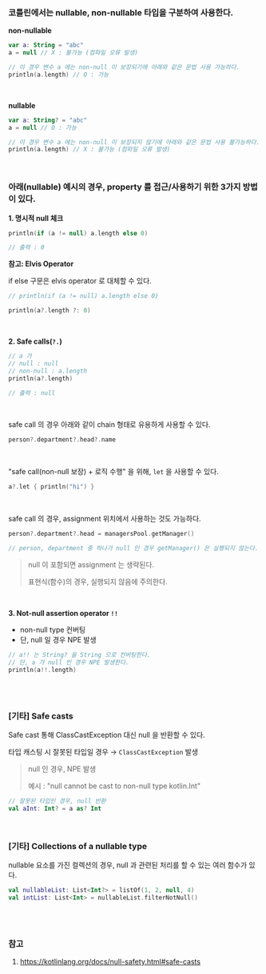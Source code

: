 ### 코틀린에서는 nullable, non-nullable 타입을 구분하여 사용한다.

**non-nullable**

```kotlin
var a: String = "abc"
a = null // X : 불가능 (컴파일 오류 발생)

// 이 경우 변수 a 에는 non-null 이 보장되기에 아래와 같은 문법 사용 가능하다.
println(a.length) // O : 가능
```

<br>

**nullable**

```kotlin
var a: String? = "abc"
a = null // O : 가능

// 이 경우 변수 a 에는 non-null 이 보장되지 않기에 아래와 같은 문법 사용 불가능하다.
println(a.length) // X : 불가능 (컴파일 오류 발생)
```

<br>

### 아래(nullable) 예시의 경우, property 를 접근/사용하기 위한 3가지 방법이 있다.

**1. 명시적 null 체크**

```kotlin
println(if (a != null) a.length else 0) 

// 출력 : 0
```

**참고: Elvis Operator**

if else 구문은 elvis operator 로 대체할 수 있다.

```kotlin
// println(if (a != null) a.length else 0) 

println(a?.length ?: 0)
```

<br>

**2. Safe calls(`?.`)**

```kotlin
// a 가 
// null : null
// non-null : a.length
println(a?.length)

// 출력 : null
```

<br>

safe call 의 경우 아래와 같이 chain 형태로 유용하게 사용할 수 있다.

```kotlin
person?.department?.head?.name
```

<br>

"safe call(non-null 보장) + 로직 수행" 을 위해, `let` 을 사용할 수 있다.

```kotlin
a?.let { println("hi") }
```

<br>

safe call 의 경우, assignment 위치에서 사용하는 것도 가능하다.

```kotlin
person?.department?.head = managersPool.getManager() 

// person, department 중 하나가 null 인 경우 getManager() 은 실행되지 않는다.
```

> null 이 포함되면 assignment 는 생략된다.
> 
> 표현식(함수)의 경우, 실행되지 않음에 주의한다.

<br>

**3. Not-null assertion operator `!!`**

- non-null type 컨버팅
- 단, null 일 경우 NPE 발생

```kotlin
// a!! 는 String? 을 String 으로 컨버팅한다.
// 단, a 가 null 인 경우 NPE 발생한다.
println(a!!.length)
```

<br><br>

### [기타] Safe casts

Safe cast 통해 ClassCastException 대신 null 을 반환할 수 있다.

타입 캐스팅 시 잘못된 타입일 경우 → `ClassCastException` 발생

> null 인 경우, NPE 발생 
> 
> 예시 : "null cannot be cast to non-null type kotlin.Int"

```kotlin
// 잘못된 타입인 경우, null 반환
val aInt: Int? = a as? Int
```

<br>

### [기타] Collections of a nullable type

nullable 요소를 가진 컬렉션의 경우, null 과 관련된 처리를 할 수 있는 여러 함수가 있다.

```kotlin
val nullableList: List<Int?> = listOf(1, 2, null, 4)
val intList: List<Int> = nullableList.filterNotNull()
```

<br><br>

### 참고

1. https://kotlinlang.org/docs/null-safety.html#safe-casts
